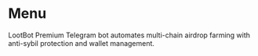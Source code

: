 # Menu
LootBot Premium Telegram bot automates multi-chain airdrop farming with anti-sybil protection and wallet management.
